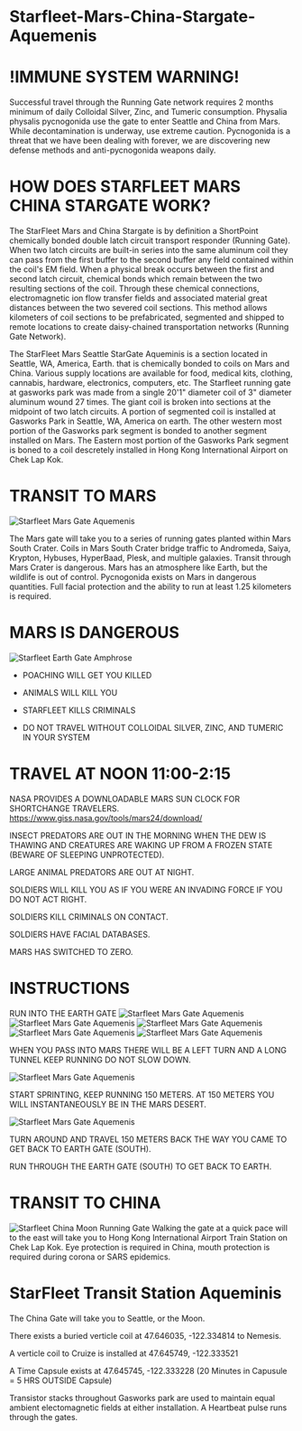 # Starfleet-Mars-China-Stargate-Aquemenis

# !IMMUNE SYSTEM WARNING!

Successful travel through the Running Gate network requires 2 months minimum of daily Colloidal Silver, Zinc, and Tumeric consumption. Physalia physalis pycnogonida use the gate to enter Seattle and China from Mars. While decontamination is underway, use extreme caution. Pycnogonida is a threat that we have been dealing with forever, we are discovering new defense methods and anti-pycnogonida weapons daily. 

# HOW DOES STARFLEET MARS CHINA STARGATE WORK?

The StarFleet Mars and China Stargate is by definition a ShortPoint chemically bonded double latch circuit transport responder (Running Gate). When two latch circuits are built-in series into the same aluminum coil they can pass from the first buffer to the second buffer any field contained within the coil's EM field. When a physical break occurs between the first and second latch circuit, chemical bonds which remain between the two resulting sections of the coil. Through these chemical connections, electromagnetic ion flow transfer fields and associated material great distances between the two severed coil sections. This method allows kilometers of coil sections to be prefabricated, segmented and shipped to remote locations to create daisy-chained transportation networks (Running Gate Network).

The StarFleet Mars Seattle StarGate Aqueminis is a section located in Seattle, WA, America, Earth. that is chemically bonded to coils on Mars and China. Various supply locations are available for food, medical kits, clothing, cannabis, hardware, electronics, computers, etc. The Starfleet running gate at gasworks park was made from a single 20'1" diameter coil of 3" diameter aluminum wound 27 times. The giant coil is broken into sections at the midpoint of two latch circuits. A portion of segmented coil is installed at Gasworks Park in Seattle, WA, America on earth. The other western most portion of the Gasworks park segment is bonded to another segment installed on Mars.  The Eastern most portion of the Gasworks Park segment is boned to a coil descretely installed in Hong Kong International Airport on Chek Lap Kok.

# TRANSIT TO MARS

![Starfleet Mars Gate Aquemenis](https://raw.githubusercontent.com/CoryAndrewHofstad/Starfleet-Mars-Stargate-Aquemenis/master/Starfleet-Mars-Shortpoint-Station-Map.jpg)

The Mars gate will take you to a series of running gates planted within Mars South Crater. Coils in Mars South Crater bridge traffic to Andromeda, Saiya, Krypton, Hybuses, HyperBaad, Plesk, and multiple galaxies. Transit through Mars Crater is dangerous. Mars has an atmosphere like Earth, but the wildlife is out of control. Pycnogonida exists on Mars in dangerous quantities. Full facial protection and the ability to run at least 1.25 kilometers is required. 


# MARS IS DANGEROUS

![Starfleet Earth Gate Amphrose](https://raw.githubusercontent.com/CoryAndrewHofstad/Starfleet-Mars-Stargate-Aquemenis/master/Mars%20Running%20Gates/Screen%20Shot%202020-01-29%20at%203.58.09%20PM.png)

* POACHING WILL GET YOU KILLED

* ANIMALS WILL KILL YOU

* STARFLEET KILLS CRIMINALS

* DO NOT TRAVEL WITHOUT COLLOIDAL SILVER, ZINC, AND TUMERIC IN YOUR SYSTEM

# TRAVEL AT NOON 11:00-2:15
NASA PROVIDES A DOWNLOADABLE MARS SUN CLOCK FOR SHORTCHANGE TRAVELERS.
https://www.giss.nasa.gov/tools/mars24/download/

INSECT PREDATORS ARE OUT IN THE MORNING WHEN THE DEW IS THAWING AND CREATURES ARE WAKING UP FROM A FROZEN STATE (BEWARE OF SLEEPING UNPROTECTED).

LARGE ANIMAL PREDATORS ARE OUT AT NIGHT.

SOLDIERS WILL KILL YOU AS IF YOU WERE AN INVADING FORCE IF YOU DO NOT ACT RIGHT.

SOLDIERS KILL CRIMINALS ON CONTACT.

SOLDIERS HAVE FACIAL DATABASES.

MARS HAS SWITCHED TO ZERO.

# INSTRUCTIONS



RUN INTO THE EARTH GATE
![Starfleet Mars Gate Aquemenis](https://raw.githubusercontent.com/CoryAndrewHofstad/Starfleet-Mars-China-Stargate-Aquemenis/master/Earth%20Running%20Gates/Seattle%2C%20WA%20Running%20Gate/images/Google%20Maps/Screen%20Shot%202020-01-29%20at%202.52.32%20PM.png)
![Starfleet Mars Gate Aquemenis](https://raw.githubusercontent.com/CoryAndrewHofstad/Starfleet-Mars-China-Stargate-Aquemenis/master/Earth%20Running%20Gates/Seattle%2C%20WA%20Running%20Gate/images/Google%20Maps/Screen%20Shot%202020-01-29%20at%202.52.46%20PM.png)
![Starfleet Mars Gate Aquemenis](https://raw.githubusercontent.com/CoryAndrewHofstad/Starfleet-Mars-China-Stargate-Aquemenis/master/Earth%20Running%20Gates/Seattle%2C%20WA%20Running%20Gate/images/Google%20Maps/Screen%20Shot%202020-01-29%20at%202.52.51%20PM.png)
![Starfleet Mars Gate Aquemenis](https://raw.githubusercontent.com/CoryAndrewHofstad/Starfleet-Mars-China-Stargate-Aquemenis/master/Earth%20Running%20Gates/Seattle%2C%20WA%20Running%20Gate/images/Google%20Maps/Screen%20Shot%202020-01-29%20at%202.52.58%20PM.png)
![Starfleet Mars Gate Aquemenis](https://raw.githubusercontent.com/CoryAndrewHofstad/Starfleet-Mars-China-Stargate-Aquemenis/master/Earth%20Running%20Gates/Seattle%2C%20WA%20Running%20Gate/images/Google%20Maps/Screen%20Shot%202020-01-29%20at%202.58.57%20PM.png)

WHEN YOU PASS INTO MARS THERE WILL BE A LEFT TURN AND A LONG TUNNEL KEEP RUNNING DO NOT SLOW DOWN.

![Starfleet Mars Gate Aquemenis](https://raw.githubusercontent.com/CoryAndrewHofstad/Starfleet-Mars-China-Stargate-Aquemenis/master/Mars%20Running%20Gates/Signs/LEFT-ONLY.gif)

START SPRINTING, KEEP RUNNING 150 METERS.
AT 150 METERS YOU WILL INSTANTANEOUSLY BE IN THE MARS DESERT.

![Starfleet Mars Gate Aquemenis](
https://raw.githubusercontent.com/CoryAndrewHofstad/Starfleet-Mars-Stargate-Aquemenis/master/Mars%20Running%20Gates/Screen%20Shot%202020-01-29%20at%205.32.30%20PM.png)

TURN AROUND AND TRAVEL 150 METERS BACK THE WAY YOU CAME TO GET BACK TO EARTH GATE (SOUTH).

RUN THROUGH THE EARTH GATE (SOUTH) TO GET BACK TO EARTH.

# TRANSIT TO CHINA

![Starfleet China Moon Running Gate](
https://raw.githubusercontent.com/CoryAndrewHofstad/Starfleet-Mars-China-Stargate-Aquemenis/master/Starfleet-China-Shortpoint-Station-Map-(CH-EN).jpg)
Walking the gate at a quick pace will to the east will take you to Hong Kong International Airport Train Station on Chek Lap Kok. Eye protection is required in China, mouth protection is required during corona or SARS epidemics.

# StarFleet Transit Station Aqueminis
The China Gate will take you to Seattle, or the Moon.

There exists a buried verticle coil at 47.646035, -122.334814 to Nemesis.

A verticle coil to Cruize is installed at 47.645749, -122.333521

A Time Capsule exists at 47.645745, -122.333228 (20 Minutes in Capusule = 5 HRS OUTSIDE Capsule)

Transistor stacks throughout Gasworks park are used to maintain equal ambient electomagnetic fields at either installation. A Heartbeat pulse runs through the gates.
